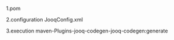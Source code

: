 1.pom

2.configuration
    JooqConfig.xml
    
3.execution
    maven-Plugins-jooq-codegen-jooq-codegen:generate
    
    